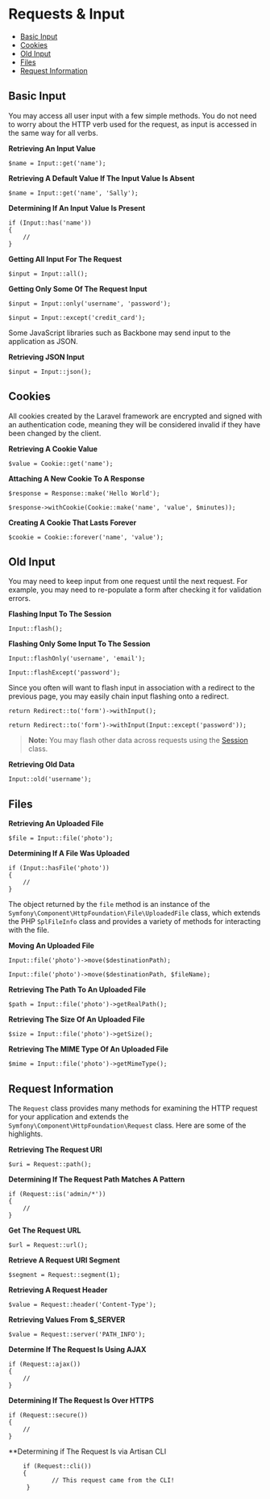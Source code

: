 # Requests & Input

- [Basic Input](#basic-input)
- [Cookies](#cookies)
- [Old Input](#old-input)
- [Files](#files)
- [Request Information](#request-information)

<a name="basic-input"></a>
## Basic Input

You may access all user input with a few simple methods. You do not need to worry about the HTTP verb used for the request, as input is accessed in the same way for all verbs.

**Retrieving An Input Value**

	$name = Input::get('name');

**Retrieving A Default Value If The Input Value Is Absent**

	$name = Input::get('name', 'Sally');

**Determining If An Input Value Is Present**

	if (Input::has('name'))
	{
		//
	}

**Getting All Input For The Request**

	$input = Input::all();

**Getting Only Some Of The Request Input**

	$input = Input::only('username', 'password');

	$input = Input::except('credit_card');

Some JavaScript libraries such as Backbone may send input to the application as JSON.

**Retrieving JSON Input**

	$input = Input::json();

<a name="cookies"></a>
## Cookies

All cookies created by the Laravel framework are encrypted and signed with an authentication code, meaning they will be considered invalid if they have been changed by the client.

**Retrieving A Cookie Value**

	$value = Cookie::get('name');

**Attaching A New Cookie To A Response**

	$response = Response::make('Hello World');

	$response->withCookie(Cookie::make('name', 'value', $minutes));

**Creating A Cookie That Lasts Forever**

	$cookie = Cookie::forever('name', 'value');

<a name="old-input"></a>
## Old Input

You may need to keep input from one request until the next request. For example, you may need to re-populate a form after checking it for validation errors.

**Flashing Input To The Session**

	Input::flash();

**Flashing Only Some Input To The Session**

	Input::flashOnly('username', 'email');

	Input::flashExcept('password');

Since you often will want to flash input in association with a redirect to the previous page, you may easily chain input flashing onto a redirect.

	return Redirect::to('form')->withInput();

	return Redirect::to('form')->withInput(Input::except('password'));

> **Note:** You may flash other data across requests using the [Session](/docs/session) class.

**Retrieving Old Data**

	Input::old('username');

<a name="files"></a>
## Files

**Retrieving An Uploaded File**

	$file = Input::file('photo');

**Determining If A File Was Uploaded**

	if (Input::hasFile('photo'))
	{
		//
	}

The object returned by the `file` method is an instance of the `Symfony\Component\HttpFoundation\File\UploadedFile` class, which extends the PHP `SplFileInfo` class and provides a variety of methods for interacting with the file.

**Moving An Uploaded File**

	Input::file('photo')->move($destinationPath);

	Input::file('photo')->move($destinationPath, $fileName);

**Retrieving The Path To An Uploaded File**

	$path = Input::file('photo')->getRealPath();

**Retrieving The Size Of An Uploaded File**

	$size = Input::file('photo')->getSize();

**Retrieving The MIME Type Of An Uploaded File**

	$mime = Input::file('photo')->getMimeType();

<a name="request-information"></a>
## Request Information

The `Request` class provides many methods for examining the HTTP request for your application and extends the `Symfony\Component\HttpFoundation\Request` class. Here are some of the highlights.

**Retrieving The Request URI**

	$uri = Request::path();

**Determining If The Request Path Matches A Pattern**

	if (Request::is('admin/*'))
	{
		//
	}

**Get The Request URL**

	$url = Request::url();

**Retrieve A Request URI Segment**

	$segment = Request::segment(1);

**Retrieving A Request Header**

	$value = Request::header('Content-Type');

**Retrieving Values From $_SERVER**

	$value = Request::server('PATH_INFO');

**Determine If The Request Is Using AJAX**

	if (Request::ajax())
	{
		//
	}

**Determining If The Request Is Over HTTPS**

	if (Request::secure())
	{
		//
	}
	
**Determining if The Request Is via Artisan CLI
	
        if (Request::cli())
        {
                // This request came from the CLI!
         }

